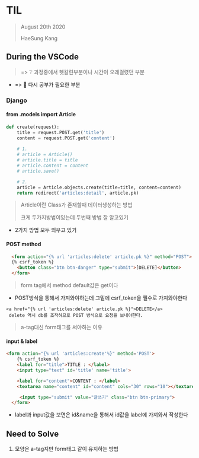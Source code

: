 

# TIL

> August 20th 2020 
>
> HaeSung Kang



## During the VSCode

>  => :grey_question: 과정중에서 헷갈린부분이나 시간이 오래걸렸던 부분

- => :book: 다시 공부가 필요한 부분
### Django



#### from .models import Article

```python
def create(request):
    title = request.POST.get('title')
    content = request.POST.get('content')
     
    # 1. 
    # article = Article()
    # article.title = title
    # article.content = content
    # article.save()

    # 2. 
    article = Article.objects.create(title=title, content=content)
    return redirect('articles:detail', article.pk)
```

>Article이란 Class가 존재할때 데이터생성하는 방법
>
>크게 두가지방법이있는데 두번째 방법 잘 알고있기

- 2가지 방법 모두 외우고 있기



#### POST method

```html
  <form action="{% url 'articles:delete' article.pk %}" method="POST">
  {% csrf_token %}
    <button class="btn btn-danger" type="submit">[DELETE]</button>
  </form>
```

> form tag에서 method default값은 get이다 
- POST방식을 통해서 가져와야하는데 그밑에 csrf_token을 필수로 가져와야한다

```
<a href="{% url 'articles:delete' article.pk %}">DELETE</a>
 delete 역시 db를 조작하므로 POST 방식으로 요청을 보내야한다. 
```

> a-tag대신 form태그를 써야하는 이유



#### input & label

```html
<form action="{% url 'articles:create'%}" method='POST'>
    {% csrf_token %}
    <label for="title">TITLE : </label>
    <input type="text" id='title' name='title'>
```

```html
    <label for="content">CONTENT : </label>
    <textarea name="content" id="content" cols="30" rows="10"></textarea>
```

```html
     <input type="submit" value="글쓰기" class="btn btn-primary">
  </form>
```

- label과 input값을 보면은 id&name을 통해서 id값을 label에 가져와서 작성한다



## Need to Solve

1. 모양은 a-tag지만 form태그 같이 유지하는 방법